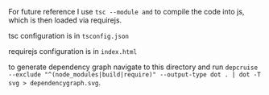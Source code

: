 For future reference I use `tsc --module amd` to compile the code into js, which is then loaded via requirejs.

tsc configuration is in `tsconfig.json`

requirejs configuration is in `index.html`

to generate dependency graph navigate to this directory and run `depcruise --exclude "^(node_modules|build|require)" --output-type dot . | dot -T svg > dependencygraph.svg`.